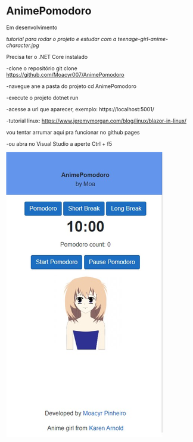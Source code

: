 # AnimePomodoro 
Em desenvolvimento

*tutorial para rodar o projeto e estudar com a teenage-girl-anime-character.jpg*

Precisa ter o .NET Core instalado

-clone o repositório
  git clone https://github.com/Moacyr007/AnimePomodoro

-navegue ane a pasta do projeto
  cd AnimePomodoro

-execute o projeto
  dotnet run

-acesse a url que aparecer, exemplo: https://localhost:5001/

-tutorial linux: https://www.jeremymorgan.com/blog/linux/blazor-in-linux/

vou tentar arrumar aqui pra funcionar no github pages 

-ou abra no Visual Studio a aperte Ctrl + f5

![anime](https://github.com/Moacyr007/AnimePomodoro/blob/master/AnimePomodoro/image.jpg)
